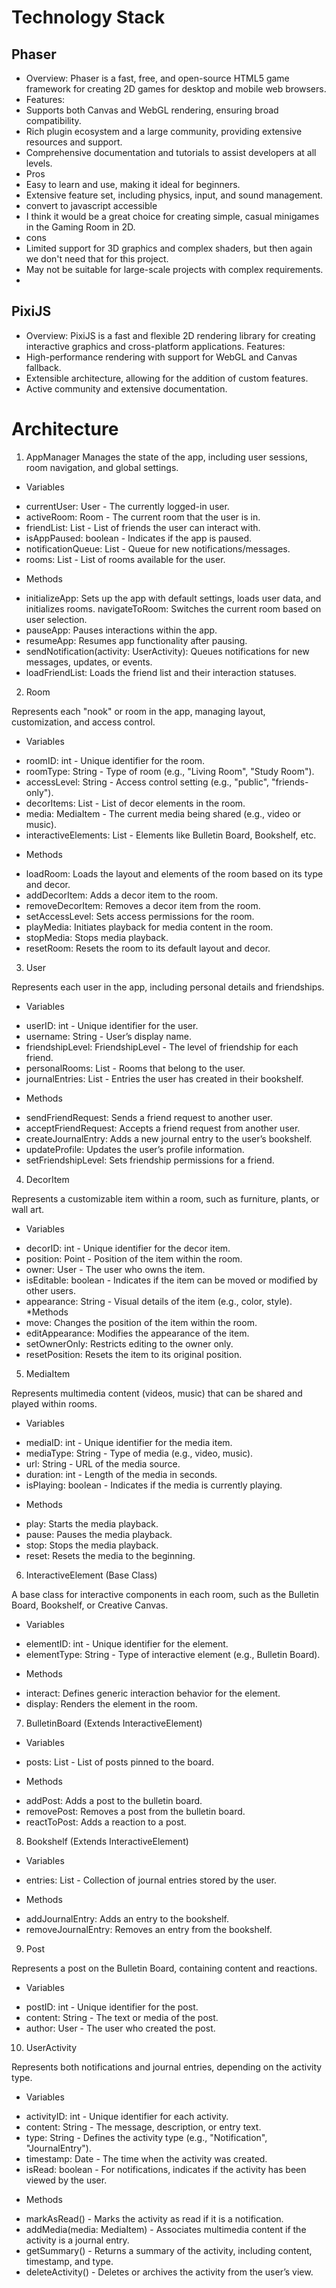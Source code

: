 # Technology Stack

## Phaser
- Overview: Phaser is a fast, free, and open-source HTML5 game framework for creating 2D games for desktop and mobile web browsers.
- Features:
- Supports both Canvas and WebGL rendering,     ensuring broad compatibility.
- Rich plugin ecosystem and a large community, providing extensive resources and support.
- Comprehensive documentation and tutorials to assist developers at all levels.
- Pros
- Easy to learn and use, making it ideal for beginners.
- Extensive feature set, including physics, input, and sound management.
- convert to javascript accessible
- I think it would be a great choice for creating simple, casual minigames in the Gaming Room in 2D.
- cons
- Limited support for 3D graphics and complex shaders, but then again we don't need that for this project.
- May not be suitable for large-scale projects with complex requirements.
- 

## PixiJS
- Overview: PixiJS is a fast and flexible 2D rendering library for creating interactive graphics and cross-platform applications.
Features:
- High-performance rendering with support for WebGL and Canvas fallback.
- Extensible architecture, allowing for the addition of custom features.
- Active community and extensive documentation.

# Architecture

1. AppManager
Manages the state of the app, including user sessions, room navigation, and global settings.

* Variables
- currentUser: User - The currently logged-in user.
- activeRoom: Room - The current room that the user is in.
- friendList: List<User> - List of friends the user can interact with.
- isAppPaused: boolean - Indicates if the app is paused.
- notificationQueue: List<UserActivity> - Queue for new notifications/messages.
- rooms: List<Room> - List of rooms available for the user.
* Methods
- initializeApp: Sets up the app with default settings, loads user data, and initializes rooms.
navigateToRoom: Switches the current room based on user selection.
- pauseApp: Pauses interactions within the app.
- resumeApp: Resumes app functionality after pausing.
- sendNotification(activity: UserActivity): Queues notifications for new messages, updates, or events.
- loadFriendList: Loads the friend list and their interaction statuses.

2. Room

Represents each "nook" or room in the app, managing layout, customization, and access control.

* Variables
- roomID: int - Unique identifier for the room.
- roomType: String - Type of room (e.g., "Living Room", "Study Room").
- accessLevel: String - Access control setting (e.g., "public", "friends-only").
- decorItems: List<DecorItem> - List of decor elements in the room.
- media: MediaItem - The current media being shared (e.g., video or music).
- interactiveElements: List<InteractiveElement> - Elements like Bulletin Board, Bookshelf, etc.
* Methods
- loadRoom: Loads the layout and elements of the room based on its type and decor.
- addDecorItem: Adds a decor item to the room.
- removeDecorItem: Removes a decor item from the room.
- setAccessLevel: Sets access permissions for the room.
- playMedia: Initiates playback for media content in the room.
- stopMedia: Stops media playback.
- resetRoom: Resets the room to its default layout and decor.

3. User

Represents each user in the app, including personal details and friendships.

*  Variables
- userID: int - Unique identifier for the user.
- username: String - User’s display name.
- friendshipLevel: FriendshipLevel - The level of friendship for each friend.
- personalRooms: List<Room> - Rooms that belong to the user.
- journalEntries: List<UserActivity> - Entries the user has created in their bookshelf.
* Methods
- sendFriendRequest: Sends a friend request to another user.
- acceptFriendRequest: Accepts a friend request from another user.
- createJournalEntry: Adds a new journal entry to the user’s bookshelf.
- updateProfile: Updates the user’s profile information.
- setFriendshipLevel: Sets friendship permissions for a friend.

4. DecorItem

Represents a customizable item within a room, such as furniture, plants, or wall art.

* Variables
- decorID: int - Unique identifier for the decor item.
- position: Point - Position of the item within the room.
- owner: User - The user who owns the item.
- isEditable: boolean - Indicates if the item can be moved or modified by other users.
- appearance: String - Visual details of the item (e.g., color, style).
*Methods
- move: Changes the position of the item within the room.
- editAppearance: Modifies the appearance of the item.
- setOwnerOnly: Restricts editing to the owner only.
- resetPosition: Resets the item to its original position.

5. MediaItem

Represents multimedia content (videos, music) that can be shared and played within rooms.

* Variables
- mediaID: int - Unique identifier for the media item.
- mediaType: String - Type of media (e.g., video, music).
- url: String - URL of the media source.
- duration: int - Length of the media in seconds.
- isPlaying: boolean - Indicates if the media is currently playing.
* Methods
- play: Starts the media playback.
- pause: Pauses the media playback.
- stop: Stops the media playback.
- reset: Resets the media to the beginning.

6. InteractiveElement (Base Class)

A base class for interactive components in each room, such as the Bulletin Board, Bookshelf, or Creative Canvas.

* Variables
- elementID: int - Unique identifier for the element.
- elementType: String - Type of interactive element (e.g., Bulletin Board).
* Methods
- interact: Defines generic interaction behavior for the element.
- display: Renders the element in the room.

7. BulletinBoard (Extends InteractiveElement)
* Variables
- posts: List<Post> - List of posts pinned to the board.
* Methods
- addPost: Adds a post to the bulletin board.
- removePost: Removes a post from the bulletin board.
- reactToPost: Adds a reaction to a post.

8. Bookshelf (Extends InteractiveElement)
* Variables
- entries: List<UserActivity> - Collection of journal entries stored by the user.
* Methods
- addJournalEntry: Adds an entry to the bookshelf.
- removeJournalEntry: Removes an entry from the bookshelf.

9. Post

Represents a post on the Bulletin Board, containing content and reactions.

* Variables
- postID: int - Unique identifier for the post.
- content: String - The text or media of the post.
- author: User - The user who created the post.

10. UserActivity

Represents both notifications and journal entries, depending on the activity type.

* Variables
- activityID: int - Unique identifier for each activity.
- content: String - The message, description, or entry text.
- type: String - Defines the activity type (e.g., "Notification", "JournalEntry").
- timestamp: Date - The time when the activity was created.
- isRead: boolean - For notifications, indicates if the activity has been viewed by the user.


* Methods
- markAsRead() - Marks the activity as read if it is a notification.
- addMedia(media: MediaItem) - Associates multimedia content if the activity is a journal entry.
- getSummary() - Returns a summary of the activity, including content, timestamp, and type.
- deleteActivity() - Deletes or archives the activity from the user’s view.
